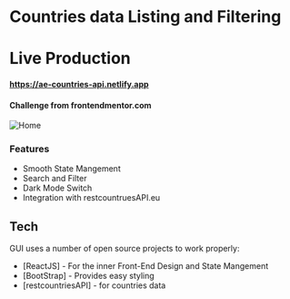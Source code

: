 # Countries data Listing and Filtering
# Live Production
#### https://ae-countries-api.netlify.app
#### Challenge from frontendmentor.com
![Home](https://i.imgur.com/t2Z1EYO.png)



### Features
- Smooth State Mangement 
- Search and Filter
- Dark Mode Switch
- Integration with restcountruesAPI.eu

## Tech
GUI uses a number of open source projects to work properly:
- [ReactJS] - For the inner Front-End Design and State Mangement 
- [BootStrap] - Provides easy styling
- [restcountriesAPI] - for countries data